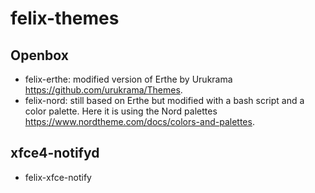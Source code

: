 # felix-themes

## Openbox
  - felix-erthe: modified version of Erthe by Urukrama <https://github.com/urukrama/Themes>.
  - felix-nord: still based on Erthe but modified with a bash script and a color palette. Here it is using the Nord palettes <https://www.nordtheme.com/docs/colors-and-palettes>.

## xfce4-notifyd
  - felix-xfce-notify
